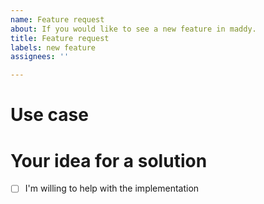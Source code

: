 ```yaml
---
name: Feature request
about: If you would like to see a new feature in maddy.
title: Feature request
labels: new feature
assignees: ''

---
```


# Use case

[//]: # (What problem you are trying to solve?)

[//]: # (Note alternatives you considered and why they are not useful)

# Your idea for a solution

[//]: # (How your solution would work in general?)
[//]: # (Note that some overly complicated solutions may be rejected because maddy is meant to be simple)

- [ ] I'm willing to help with the implementation
